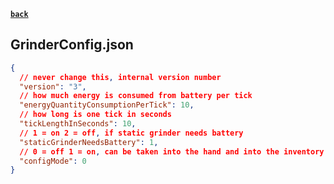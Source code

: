 [**`back`**](../Readme.md#configuration)
## GrinderConfig.json
```json lines
{
  // never change this, internal version number
  "version": "3",
  // how much energy is consumed from battery per tick
  "energyQuantityConsumptionPerTick": 10,
  // how long is one tick in seconds
  "tickLengthInSeconds": 10,
  // 1 = on 2 = off, if static grinder needs battery
  "staticGrinderNeedsBattery": 1,
  // 0 = off 1 = on, can be taken into the hand and into the inventory
  "configMode": 0
}
```